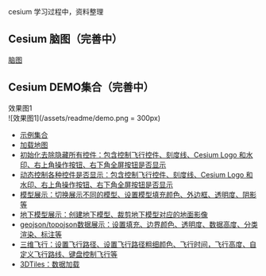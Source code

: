 cesium 学习过程中，资料整理
## Cesium 脑图（完善中）
[脑图](http://naotu.baidu.com/file/1bb0734b72b6f7efb888a93a2cb642ce)  
## Cesium DEMO集合（完善中）
效果图1  
![效果图1](/assets/readme/demo.png = 300px)  
- [示例集合](https://songliuchen.github.io/cesium)  
- [加载地图](https://songliuchen.github.io/cesium/base/load_cesium.html)    
- [初始化去除隐藏所有控件：包含控制飞行控件、刻度线、Cesium Logo 和水印、右上角操作按钮、右下角全屏按钮是否显示](https://songliuchen.github.io/cesium/base/load_cesium2.html) 
- [动态控制各种控件是否显示：包含控制飞行控件、刻度线、Cesium Logo 和水印、右上角操作按钮、右下角全屏按钮是否显示](https://songliuchen.github.io/cesium/base/load_cesium3.html)  
- [模型展示：切换展示不同的模型、设置模型填充颜色、外边框、透明度、阴影等](https://songliuchen.github.io/cesium/model/show.html)  
- [地下模型展示：创建地下模型、裁剪地下模型对应的地面影像](https://songliuchen.github.io/cesium/model/show_underline.html)  
- [geojson/topojson数据展示：设置填充、边界颜色、透明度、数据高度、分类渲染、标注等](https://songliuchen.github.io/cesium/datasource/geojson.html)  
- [三维飞行：设置飞行路径、设置飞行路径粗细颜色、飞行时间，飞行高度、自定义飞行路线、键盘控制飞行等](https://songliuchen.github.io/cesium/fly/fly.html)  
- [3DTiles：数据加载](https://songliuchen.github.io/cesium/datasource/3dtiles.html)  